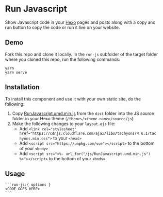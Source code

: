 # Run Javascript

Show Javascript code in your [Hexo](https://hexo.io/) pages and posts along with a copy and run button to copy the code or run it live on your website.

## Demo

Fork this repo and clone it locally. In the `run-js` subfolder of the target folder where you cloned this repo, run the following commands:

```
yarn
yarn serve
```

## Installation

To install this component and use it with your own static site, do the following:

1. Copy [RunJavascript.umd.min.js](https://github.com/flexiodata/markdown-components/blob/master/run-js/dist/RunJavascript.umd.min.js) from the `dist` folder into the JS source folder in your Hexo theme (`/themes/<theme-name>/source/js`)
2. Make the following changes to your `layout.ejs` file:
    * Add `<link rel="stylesheet" href="https://cdnjs.cloudflare.com/ajax/libs/tachyons/4.6.1/tachyons.min.css">` to your `<head>`
    * Add `<script src="https://unpkg.com/vue"></script>` to the bottom of your `<body>`
    * Add `<script src="<%- url_for("/js/RunJavascript.umd.min.js") %>"></script>` to the bottom of your `<body>`

## Usage

````
```run-js:{ options }
<CODE GOES HERE>
```
````
